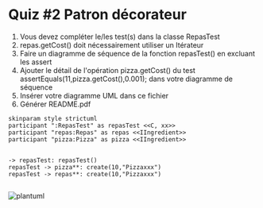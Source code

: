 # Quiz #2 Patron décorateur
1. Vous devez compléter le/les test(s) dans la classe RepasTest
1. repas.getCost() doit nécessairement utiliser un Itérateur 
2. Faire un diagramme de séquence de la fonction repasTest() en excluant les assert
3. Ajouter le détail de l'opération pizza.getCost() du test assertEquals(11,pizza.getCost(),0.001); dans votre diagramme de séquence
4. Insérer votre diagramme UML dans ce fichier
5. Générer README.pdf
  


```plantuml
skinparam style strictuml
participant ":RepasTest" as repasTest <<C, xx>>
participant "repas:Repas" as repas <<IIngredient>>
participant "pizza:Pizza" as pizza <<IIngredient>>


-> repasTest: repasTest()
repasTest -> pizza**: create(10,"Pizzaxxx")
repasTest -> repas**: create(10,"Pizzaxxx")


```

![plantuml](http://www.plantuml.com/plantuml/png/SyfFKj2rKt3CoKnELR1Io4ZDoSa70000)